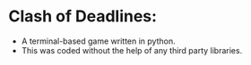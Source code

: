 # Clash of Deadlines:
- A terminal-based game written in python. 
- This was coded without the help of any third party libraries. 

